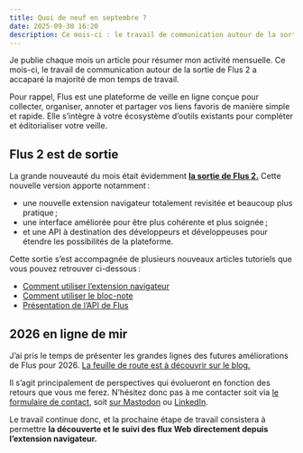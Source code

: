 ```yaml
---
title: Quoi de neuf en septembre ?
date: 2025-09-30 16:20
description: Ce mois-ci : le travail de communication autour de la sortie de Flus 2 a accaparé la majorité de mon temps de travail.
---
```


Je publie chaque mois un article pour résumer mon activité mensuelle.
Ce mois-ci, le travail de communication autour de la sortie de Flus 2 a accaparé la majorité de mon temps de travail.

Pour rappel, Flus est une plateforme de veille en ligne conçue pour collecter, organiser, annoter et partager vos liens favoris de manière simple et rapide.
Elle s’intègre à votre écosystème d’outils existants pour compléter et éditorialiser votre veille.

## Flus 2 est de sortie

La grande nouveauté du mois était évidemment [**la sortie de Flus 2.**](flus-deux-point-zero.html)
Cette nouvelle version apporte notamment :

- une nouvelle extension navigateur totalement revisitée et beaucoup plus pratique ;
- une interface améliorée pour être plus cohérente et plus soignée ;
- et une <abbr>API</abbr> à destination des développeurs et développeuses pour étendre les possibilités de la plateforme.

Cette sortie s’est accompagnée de plusieurs nouveaux articles tutoriels que vous pouvez retrouver ci-dessous :

- [Comment utiliser l’extension navigateur](comment-utiliser-l-extension-navigateur.html)
- [Comment utiliser le bloc-note](comment-utiliser-le-bloc-note.html)
- [Présentation de l’<abbr>API</abbr> de Flus](presentation-api.html)

## 2026 en ligne de mir

J’ai pris le temps de présenter les grandes lignes des futures améliorations de Flus pour 2026.
[La feuille de route est à découvrir sur le blog.](feuille-de-route-2026.html)

Il s’agit principalement de perspectives qui évolueront en fonction des retours que vous me ferez.
N’hésitez donc pas à me contacter soit via [le formulaire de contact](https://flus.fr/contact), soit [sur Mastodon](https://piaille.fr/@flus) ou [LinkedIn](https://www.linkedin.com/company/flus-fr).

Le travail continue donc, et la prochaine étape de travail consistera à permettre **la découverte et le suivi des flux Web directement depuis l’extension navigateur.**
